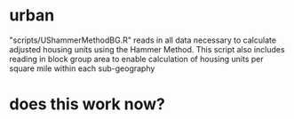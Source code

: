 # urban

"scripts/UShammerMethodBG.R" reads in all data necessary to calculate adjusted housing units using the Hammer Method. This script also includes reading in block group area to enable calculation of housing units per square mile within each sub-geography

# does this work now?